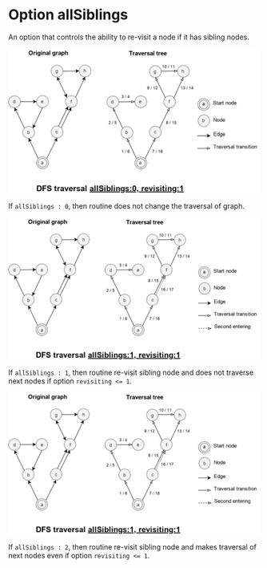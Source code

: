 # Option allSiblings

An option that controls the ability to re-visit a node if it has sibling nodes.

![DfsAllSiblings0.png](../../images/searchOptions/DfsAllSiblings0.png)

If `allSiblings : 0`, then routine does not change the traversal of graph.

![DfsAllSiblings1.png](../../images/searchOptions/DfsAllSiblings1.png)

If `allSiblings : 1`, then routine re-visit sibling node and does not traverse next nodes if option `revisiting <= 1`.

![DfsAllSiblings1.png](../../images/searchOptions/DfsAllSiblings1.png)

If `allSiblings : 2`, then routine re-visit sibling node and makes traversal of next nodes even if option `revisiting <= 1`.
